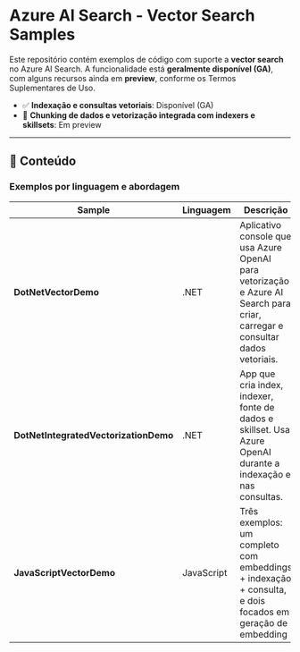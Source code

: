 # Azure AI Search - Vector Search Samples

Este repositório contém exemplos de código com suporte a **vector search** no Azure AI Search. A funcionalidade está **geralmente disponível (GA)**, com alguns recursos ainda em **preview**, conforme os Termos Suplementares de Uso.

- ✅ **Indexação e consultas vetoriais**: Disponível (GA)
- 🧪 **Chunking de dados e vetorização integrada com indexers e skillsets**: Em preview

---

## 📁 Conteúdo

### Exemplos por linguagem e abordagem

| Sample | Linguagem | Descrição | Status |
|--------|-----------|-----------|--------|
| **DotNetVectorDemo** | .NET | Aplicativo console que usa Azure OpenAI para vetorização e Azure AI Search para criar, carregar e consultar dados vetoriais. | ✅ GA |
| **DotNetIntegratedVectorizationDemo** | .NET | App que cria index, indexer, fonte de dados e skillset. Usa Azure OpenAI durante a indexação e nas consultas. | 🧪 Preview |
| **JavaScriptVectorDemo** | JavaScript | Três exemplos: um completo com embeddings + indexação + consulta, e dois focados em geração de embedding
